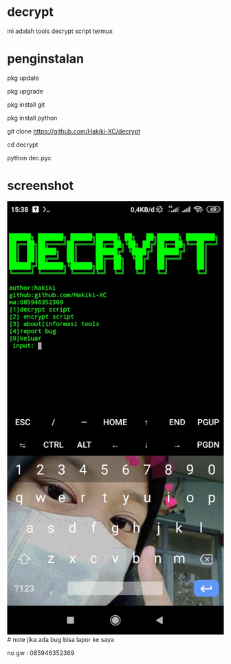 # decrypt
ini adalah tools decrypt script termux

# penginstalan 

pkg update 

pkg upgrade

pkg install git

pkg install python

git clone https://github.com/Hakiki-XC/decrypt

cd decrypt 

python dec.pyc

# screenshot
<img src="https://github.com/Hakiki-XC/decrypt/blob/main/Screenshot_2021-05-03-15-38-05-526_com.termux.jpg">
# note 
jika ada bug bisa lapor ke saya

no gw : 085946352369
